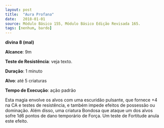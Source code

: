 ```yaml
---
layout: post
title:  "Aura Profana"
date:   2018-01-01
source: Módulo Básico 155, Módulo Básico Edição Revisada 165.
tags: [nenhum, bardo]
---
```


**divina 8 (mal)**

**Alcance**: 9m

**Teste de Resistência**: veja texto.

**Duração**: 1 minuto

**Alvo**: até 5 criaturas

**Tempo de Execução**: ação padrão

Esta magia envolve os alvos com uma escuridão pulsante, que fornece +4 na CA e testes de resistência, e também impede efeitos de possessão ou dominação.
Além disso, uma criatura Bondosa que ataque um dos alvos sofre 1d6 pontos de dano temporário de Força. Um teste de Fortitude anula este efeito.
